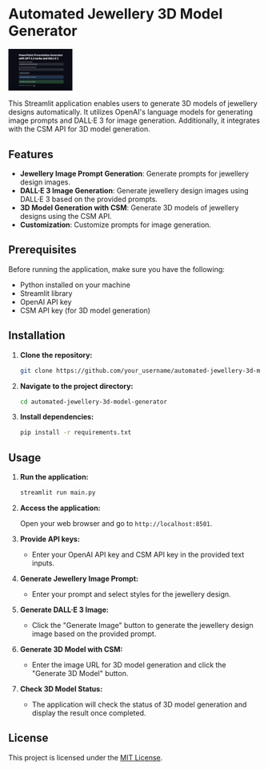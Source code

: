 # Automated Jewellery 3D Model Generator

<img src="presentation generator 1.png" width="128"/>

This Streamlit application enables users to generate 3D models of jewellery designs automatically. It utilizes OpenAI's language models for generating image prompts and DALL·E 3 for image generation. Additionally, it integrates with the CSM API for 3D model generation.

## Features

- **Jewellery Image Prompt Generation**: Generate prompts for jewellery design images.
- **DALL·E 3 Image Generation**: Generate jewellery design images using DALL·E 3 based on the provided prompts.
- **3D Model Generation with CSM**: Generate 3D models of jewellery designs using the CSM API.
- **Customization**: Customize prompts for image generation.

## Prerequisites

Before running the application, make sure you have the following:

- Python installed on your machine
- Streamlit library
- OpenAI API key
- CSM API key (for 3D model generation)

## Installation

1. **Clone the repository:**

    ```bash
    git clone https://github.com/your_username/automated-jewellery-3d-model-generator.git
    ```

2. **Navigate to the project directory:**

    ```bash
    cd automated-jewellery-3d-model-generator
    ```

3. **Install dependencies:**

    ```bash
    pip install -r requirements.txt
    ```

## Usage

1. **Run the application:**

    ```bash
    streamlit run main.py
    ```

2. **Access the application:**

    Open your web browser and go to `http://localhost:8501`.

3. **Provide API keys:**

    - Enter your OpenAI API key and CSM API key in the provided text inputs.

4. **Generate Jewellery Image Prompt:**

    - Enter your prompt and select styles for the jewellery design.

5. **Generate DALL·E 3 Image:**

    - Click the "Generate Image" button to generate the jewellery design image based on the provided prompt.

6. **Generate 3D Model with CSM:**

    - Enter the image URL for 3D model generation and click the "Generate 3D Model" button.

7. **Check 3D Model Status:**

    - The application will check the status of 3D model generation and display the result once completed.

## License

This project is licensed under the [MIT License](LICENSE).
